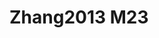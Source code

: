 <a name="material" />

# Zhang2013 M23
<script type="application/ld+json">
  {
    "@context": "https://schema.org/",
    "@type": "ChemicalSubstance",
    "http://purl.org/dc/terms/conformsTo":
      {
        "@type": "CreativeWork",
        "@id": "https://bioschemas.org/profiles/ChemicalSubstance/0.4-RELEASE/"
      },
    "@id": "https://egonw.github.io/nanowiki/nanowiki328.html#material",
    "name": "Zhang2013 M23",
    "sameAs: "http://127.0.0.1/mediawiki/index.php/Special:URIResolver/Zhang2013_M23"
  }
</script>

